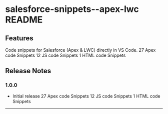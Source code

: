 # salesforce-snippets--apex-lwc README

## Features

Code snippets for Salesforce (Apex & LWC) directly in VS Code.
    27 Apex code Snippets
    12 JS code Snippets
    1 HTML code Snippets

## Release Notes

### 1.0.0

- Initial release 
    27 Apex code Snippets
    12 JS code Snippets
    1 HTML code Snippets

---